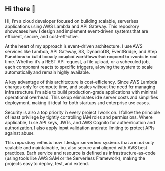 ## Hi there 👋

Hi, I’m a cloud developer focused on building scalable, serverless applications using AWS Lambda and API Gateway. This repository showcases how I design and implement event-driven systems that are efficient, secure, and cost-effective.

At the heart of my approach is event-driven architecture. I use AWS services like Lambda, API Gateway, S3, DynamoDB, EventBridge, and Step Functions to build loosely coupled workflows that respond to events in real time. Whether it’s a REST API request, a file upload, or a scheduled job, each component reacts to specific triggers, allowing the system to scale automatically and remain highly available.

A key advantage of this architecture is cost-efficiency. Since AWS Lambda charges only for compute time, and scales without the need for managing infrastructure, I’m able to build production-grade applications with minimal operational overhead. This setup eliminates idle server costs and simplifies deployment, making it ideal for both startups and enterprise use cases.

Security is also a top priority in every project I work on. I follow the principle of least privilege by tightly controlling IAM roles and permissions. Where applicable, I use API keys, JWTs, and AWS Cognito for authentication and authorization. I also apply input validation and rate limiting to protect APIs against abuse.

This repository reflects how I design serverless systems that are not only scalable and maintainable, but also secure and aligned with AWS best practices. Each service and resource is defined as infrastructure-as-code (using tools like AWS SAM or the Serverless Framework), making the projects easy to deploy, test, and extend.
